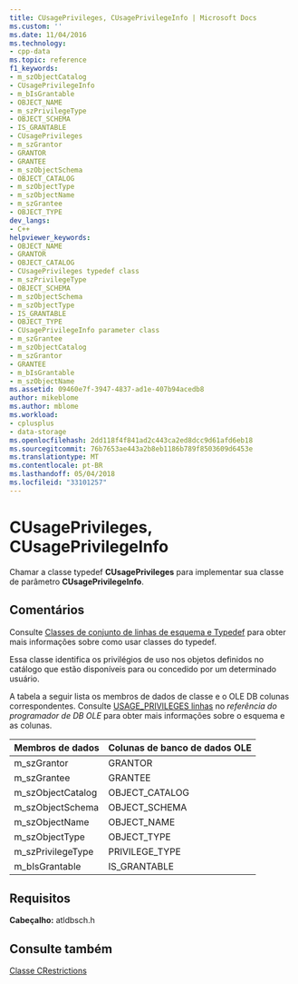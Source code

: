 ```yaml
---
title: CUsagePrivileges, CUsagePrivilegeInfo | Microsoft Docs
ms.custom: ''
ms.date: 11/04/2016
ms.technology:
- cpp-data
ms.topic: reference
f1_keywords:
- m_szObjectCatalog
- CUsagePrivilegeInfo
- m_bIsGrantable
- OBJECT_NAME
- m_szPrivilegeType
- OBJECT_SCHEMA
- IS_GRANTABLE
- CUsagePrivileges
- m_szGrantor
- GRANTOR
- GRANTEE
- m_szObjectSchema
- OBJECT_CATALOG
- m_szObjectType
- m_szObjectName
- m_szGrantee
- OBJECT_TYPE
dev_langs:
- C++
helpviewer_keywords:
- OBJECT_NAME
- GRANTOR
- OBJECT_CATALOG
- CUsagePrivileges typedef class
- m_szPrivilegeType
- OBJECT_SCHEMA
- m_szObjectSchema
- m_szObjectType
- IS_GRANTABLE
- OBJECT_TYPE
- CUsagePrivilegeInfo parameter class
- m_szGrantee
- m_szObjectCatalog
- m_szGrantor
- GRANTEE
- m_bIsGrantable
- m_szObjectName
ms.assetid: 09460e7f-3947-4837-ad1e-407b94acedb8
author: mikeblome
ms.author: mblome
ms.workload:
- cplusplus
- data-storage
ms.openlocfilehash: 2dd118f4f841ad2c443ca2ed8dcc9d61afd6eb18
ms.sourcegitcommit: 76b7653ae443a2b8eb1186b789f8503609d6453e
ms.translationtype: MT
ms.contentlocale: pt-BR
ms.lasthandoff: 05/04/2018
ms.locfileid: "33101257"
---
```

# <a name="cusageprivileges-cusageprivilegeinfo"></a>CUsagePrivileges, CUsagePrivilegeInfo
Chamar a classe typedef **CUsagePrivileges** para implementar sua classe de parâmetro **CUsagePrivilegeInfo**.  
  
## <a name="remarks"></a>Comentários  
 Consulte [Classes de conjunto de linhas de esquema e Typedef](../../data/oledb/schema-rowset-classes-and-typedef-classes.md) para obter mais informações sobre como usar classes do typedef.  
  
 Essa classe identifica os privilégios de uso nos objetos definidos no catálogo que estão disponíveis para ou concedido por um determinado usuário.  
  
 A tabela a seguir lista os membros de dados de classe e o OLE DB colunas correspondentes. Consulte [USAGE_PRIVILEGES linhas](https://msdn.microsoft.com/en-us/library/ms722743.aspx) no *referência do programador de DB OLE* para obter mais informações sobre o esquema e as colunas.  
  
|Membros de dados|Colunas de banco de dados OLE|  
|------------------|--------------------|  
|m_szGrantor|GRANTOR|  
|m_szGrantee|GRANTEE|  
|m_szObjectCatalog|OBJECT_CATALOG|  
|m_szObjectSchema|OBJECT_SCHEMA|  
|m_szObjectName|OBJECT_NAME|  
|m_szObjectType|OBJECT_TYPE|  
|m_szPrivilegeType|PRIVILEGE_TYPE|  
|m_bIsGrantable|IS_GRANTABLE|  
  
## <a name="requirements"></a>Requisitos  
 **Cabeçalho:** atldbsch.h  
  
## <a name="see-also"></a>Consulte também  
 [Classe CRestrictions](../../data/oledb/crestrictions-class.md)
